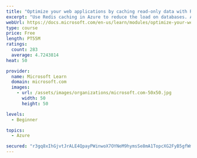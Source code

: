 ```yaml
---
title: "Optimize your web applications by caching read-only data with Redis"
excerpt: "Use Redis caching in Azure to reduce the load on databases. Apply different caching architectures to support larger loads in distributed and high-volume environments."
webUrl: https://docs.microsoft.com/en-us/learn/modules/optimize-your-web-apps-with-redis/
type: course
price: Free
length: PT55M
ratings:
  count: 283
  average: 4.7243814
heat: 50

provider:
  name: Microsoft Learn
  domain: microsoft.com
  images:
    - url: /assets/images/organizations/microsoft.com-50x50.jpg
      width: 50
      height: 50

levels:
  - Beginner

topics:
  - Azure

secured: "r3gq8xIhGjvtJrALE4QpayPWinwoX7OYNeM9hymsSe8mA1TopcXG2FyB5gfWmlJYpWogygE3GuNbEvCzi1lyXOt4+ZYtjuZey8AiSZ+X3c9EMMoLlFEh5xajxPNMJ7sFVpuynr2tKXBxzARN+oNFb8BYDvh2XDnsg2mitrMD4mCnkP5qydg3IQPOavNyXjWCPoSOw32voD4xjwTUIdXqpsgWzRbnrlysgpMyJqzMvBz3e7OEXFHFLUWHaRGuV09A/kN2h0NMsF+eWYuTmUtAq8CfRTUOJ9wWpvY6Vpjn1/JQnUFXdktL65zlImBNgQainaYPLTrjVJRI6O4XU7Vv/wg8HyjWN8hos2AaZmrN2sKLaBePWTd8Nz8RsV0qCBr+WjLe9LvD/mwPB94oGAOGBBxXojGD8HyAbZ/bJ6aseu8=;BqAhtzcYmbKlDYhJpk3i9A=="
---
```



